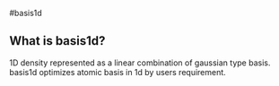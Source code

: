 #basis1d

## What is basis1d?

1D density represented as a linear combination of gaussian type basis. basis1d optimizes atomic basis in 1d by users requirement. 


